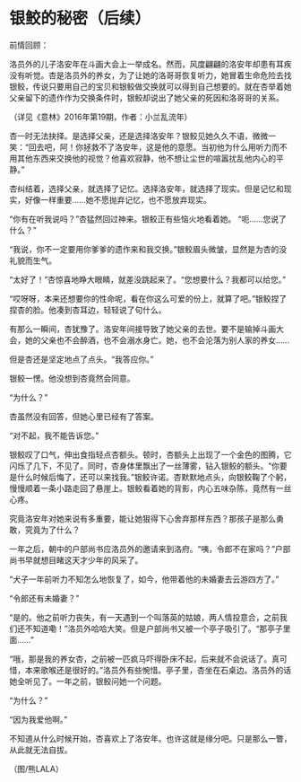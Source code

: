 # 银鲛的秘密（后续）

前情回顾： 

洛员外的儿子洛安年在斗画大会上一举成名。然而，风度翩翩的洛安年却患有耳疾没有听觉。杏是洛员外的养女，为了让她的洛哥哥恢复听力，她冒着生命危险去找银鲛，传说只要用自己的宝贝和银鲛做交换就可以得到自己想要的。就在杏举着她父亲留下的遗作作为交换条件时，银鲛却说出了她父亲的死因和洛哥哥的关系。 

（详见《意林》2016年第19期，作者：小兰乱流年） 

杏一时无法抉择。是选择父亲，还是选择洛安年？银鲛见她久久不语，微微一笑：“回去吧，阿！你拯救不了洛安年，这是他的意愿。当初他为什么用听力而不用其他东西来交换他的视觉？他喜欢寂静，他不想让尘世的喧嚣扰乱他内心的平静。” 

杏纠结着，选择父亲，就选择了记忆。选择洛安年，就选择了现实。但是记忆和现实，好像一样重要……她不愿抛弃记忆，也不愿放弃现实。 

“你有在听我说吗？”杏猛然回过神来。银鲛正有些恼火地看着她。 “呃……您说了什么？” 

“我说，你不一定要用你爹爹的遗作来和我交换。”银鲛眉头微皱，显然是为杏的没礼貌而生气。 

“太好了！”杏惊喜地睁大眼睛，就差没跳起来了。“您想要什么？我都可以给您。” 

“哎呀呀，本来还想要你的性命呢，看在你这么可爱的份上，就算了吧。”银鲛捏了捏杏的脸。他凑到杏耳边，轻轻说了句什么。 

有那么一瞬间，杏犹豫了。洛安年间接导致了她父亲的去世。要不是输掉斗画大会，她的父亲也不会醉酒，也不会溺水身亡。她，也不会沦落为别人家的养女…… 

但是杏还是坚定地点了点头。“我答应你。” 

银鲛一愣。他没想到杏竟然会同意。 

“为什么？” 

杏虽然没有回答，但她心里已经有了答案。 

“对不起，我不能告诉您。” 

银鲛叹了口气，伸出食指轻点杏额头。顿时，杏额头上出现了一个金色的图腾，它闪烁了几下，不见了。同时，杏身体里飘出了一丝薄雾，钻入银鲛的额头。“你要是什么时候后悔了，还可以来找我。”银鲛许诺。杏默默地点头，向银鲛鞠了个躬，慢慢顺着一条小路走回了悬崖上。银鲛看着她的背影，内心五味杂陈，竟然有一丝心疼。 

究竟洛安年对她来说有多重要，能让她狠得下心舍弃那样东西？那孩子是那么勇敢，究竟为了什么？ 

一年之后，朝中的户部尚书应洛员外的邀请来到洛府。“咦，令郎不在家吗？”户部尚书早就想目睹这天才少年的风采了。 

“犬子一年前听力不知怎么地恢复了，如今，他带着他的未婚妻去云游四方了。” 

“令郎还有未婚妻？” 

“是的。他之前听力丧失，有一天遇到一个叫落英的姑娘，两人情投意合，之前我们还不知道嘞！”洛员外哈哈大笑。但是户部尚书又被一个亭子吸引了。“那亭子里面……” 

“哦，那是我的养女杏，之前被一匹疯马吓得卧床不起，后来就不会说话了。真可惜，本来歌喉还是很好的。”洛员外有些惋惜。亭子里，杏坐在石桌边。洛员外的话她全听见了。一年之前，银鲛问她一个问题。 

“为什么？” 

“因为我爱他啊。” 

不知道从什么时候开始，杏喜欢上了洛安年。也许这就是缘分吧。只是那么一瞥，从此就无法自拔。 

（图/熊LALA）